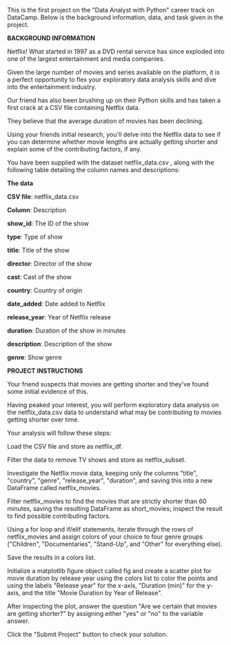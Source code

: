 This is the first project on the "Data Analyst with Python" career track on DataCamp.
Below is the background information, data, and task given in the project.

**BACKGROUND INFORMATION**

Netflix! What started in 1997 as a DVD rental service has since exploded into one of the largest entertainment and media companies.

Given the large number of movies and series available on the platform, it is a perfect opportunity to flex your exploratory data analysis skills and dive into the entertainment industry.

Our friend has also been brushing up on their Python skills and has taken a first crack at a CSV file containing Netflix data.

They believe that the average duration of movies has been declining. 

Using your friends initial research, you'll delve into the Netflix data to see if you can determine whether movie lengths are actually getting shorter and explain some of the contributing factors, if any.

You have been supplied with the dataset netflix_data.csv , along with the following table detailing the column names and descriptions:

**The data**

**CSV file**: netflix_data.csv

**Column**:	Description

**show_id**:	The ID of the show

**type**:	Type of show

**title**:	Title of the show

**director**:	Director of the show

**cast**:	Cast of the show

**country**:	Country of origin

**date_added**:	Date added to Netflix

**release_year**:	Year of Netflix release

**duration**:	Duration of the show in minutes

**description**:	Description of the show

**genre**:	Show genre

**PROJECT INSTRUCTIONS**

Your friend suspects that movies are getting shorter and they've found some initial evidence of this. 

Having peaked your interest, you will perform exploratory data analysis on the netflix_data.csv data to understand what may be contributing to movies getting shorter over time. 

Your analysis will follow these steps:

Load the CSV file and store as netflix_df.

Filter the data to remove TV shows and store as netflix_subset.

Investigate the Netflix movie data, keeping only the columns "title", "country", "genre", "release_year", "duration", and saving this into a new DataFrame called netflix_movies.

Filter netflix_movies to find the movies that are strictly shorter than 60 minutes, saving the resulting DataFrame as short_movies; inspect the result to find possible contributing factors.

Using a for loop and if/elif statements, iterate through the rows of netflix_movies and assign colors of your choice to four genre groups ("Children", "Documentaries", "Stand-Up", and "Other" for everything else). 

Save the results in a colors list. 

Initialize a matplotlib figure object called fig and create a scatter plot for movie duration by release year using the colors list to color the points and using the labels "Release year" for the x-axis, "Duration (min)" for the y-axis, and the title "Movie Duration by Year of Release".

After inspecting the plot, answer the question "Are we certain that movies are getting shorter?" by assigning either "yes" or "no" to the variable answer.

Click the "Submit Project" button to check your solution.
